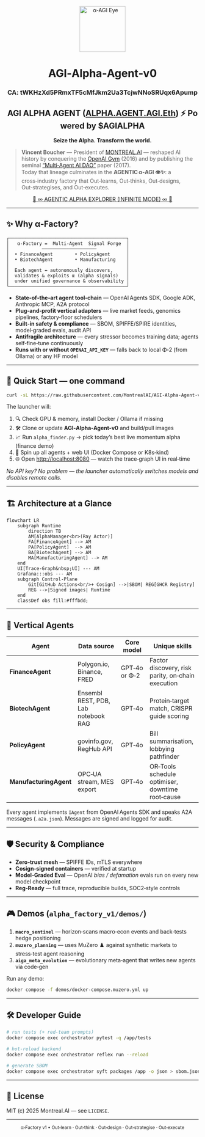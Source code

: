 
<!-- 2025‑04‑23 — α‑Factory v1 README -->
<p align="center">
  <img src="https://raw.githubusercontent.com/MontrealAI/brand-assets/main/alpha-eye.svg" alt="α‑AGI Eye" width="120">
</p>

<h1 align="center">AGI‑Alpha‑Agent‑v0</h1>
<h3 align="center">CA: tWKHzXd5PRmxTF5cMfJkm2Ua3TcjwNNoSRUqx6Apump</h3>
<h2 align="center">AGI ALPHA AGENT (<a href="https://app.ens.domains/name/alpha.agent.agi.eth">ALPHA.AGENT.AGI.Eth</a>) ⚡ Powered by $AGIALPHA</h2>
<p align="center"><strong>Seize the Alpha. Transform the world.</strong></p>

> **Vincent Boucher** — President of <a href="https://www.montreal.ai">MONTREAL.AI</a> — reshaped AI history by conquering the <a href="https://web.archive.org/web/20170929214241/https://gym.openai.com/read-only.html">OpenAI Gym</a> (2016) and by publishing the seminal <a href="https://www.quebecartificialintelligence.com/priorart">“Multi‑Agent AI DAO”</a> paper (2017).  
> Today that lineage culminates in the **AGENTIC α‑AGI 👁️✨**: a cross‑industry factory that Out‑learns, Out‑thinks, Out‑designs, Out‑strategises, and Out‑executes.

<p align="center">
  <a href="https://htmlpreview.github.io/?https://raw.githubusercontent.com/MontrealAI/AGI-Alpha-Agent-v0/main/deploy_sovereign_agentic_agialpha_agent_v0.html">
    🔱 ∞ AGENTIC ALPHA EXPLORER (INFINITE MODE) ∞ 🔱
  </a>
</p>

---

## ✨ Why α‑Factory?

```
┌───────────────────────────────────────────┐
│   α‑Factory =  Multi‑Agent  Signal Forge  │
│            ────────────────────           │
│  • FinanceAgent        • PolicyAgent      │
│  • BiotechAgent        • Manufacturing    │
│                                           │
│  Each agent ↔ autonomously discovers,     │
│  validates & exploits α (alpha signals)   │
│  under unified governance & observability │
└───────────────────────────────────────────┘
```

* **State‑of‑the‑art agent tool‑chain** — OpenAI Agents SDK, Google ADK, Anthropic MCP, A2A protocol  
* **Plug‑and‑profit vertical adapters** — live market feeds, genomics pipelines, factory‑floor schedulers  
* **Built‑in safety & compliance** — SBOM, SPIFFE/SPIRE identities, model‑graded evals, audit API  
* **Antifragile architecture** — every stressor becomes training data; agents self‑fine‑tune continuously  
* **Runs **with or without** `OPENAI_API_KEY`** — falls back to local Φ‑2 (from Ollama) or any HF model

---

## 🚀 Quick Start — one command

```bash
curl -sL https://raw.githubusercontent.com/MontrealAI/AGI-Alpha-Agent-v0/main/deploy_live_alpha.sh | bash
```

The launcher will:

1. 🔍 Check GPU & memory, install Docker / Ollama if missing  
2. 🛠️ Clone or update **AGI‑Alpha‑Agent‑v0** and build/pull images  
3. 📈 Run `alpha_finder.py` → pick today’s best live momentum alpha (finance demo)  
4. 🧩 Spin up all agents + web UI (Docker Compose or K8s‑kind)  
5. 🌐 Open <http://localhost:8080> — watch the trace‑graph UI in real‑time  

_No API key? No problem — the launcher automatically switches models and disables remote calls._

---

## 🏗️ Architecture at a Glance

```mermaid
flowchart LR
    subgraph Runtime
        direction TB
        AM[AlphaManager<br>(Ray Actor)]
        FA[FinanceAgent] --> AM
        PA[PolicyAgent]  --> AM
        BA[BiotechAgent] --> AM
        MA[ManufacturingAgent] --> AM
    end
    UI[Trace‑Graph&nbsp;UI] --- AM
    Grafana:::obs --- AM
    subgraph Control‑Plane
        Git[GitHub Actions<br/>+ Cosign] -->|SBOM| REG[GHCR Registry]
        REG -->|Signed images| Runtime
    end
    classDef obs fill:#fffbdd;
```

---

## 🧬 Vertical Agents

| Agent | Data source | Core model | Unique skills |
|-------|-------------|-----------|---------------|
| **FinanceAgent** | Polygon.io, Binance, FRED | GPT‑4o or Φ‑2 | Factor discovery, risk parity, on‑chain execution |
| **BiotechAgent** | Ensembl REST, PDB, Lab notebook RAG | GPT‑4o | Protein‑target match, CRISPR guide scoring |
| **PolicyAgent** | govinfo.gov, RegHub API | GPT‑4o | Bill summarisation, lobbying pathfinder |
| **ManufacturingAgent** | OPC‑UA stream, MES export | GPT‑4o | OR‑Tools schedule optimiser, downtime root‑cause |

Every agent implements `IAgent` from OpenAI Agents SDK and speaks A2A messages (`.a2a.json`). Messages are signed and logged for audit.

---

## 🛡️ Security & Compliance

* **Zero‑trust mesh** — SPIFFE IDs, mTLS everywhere  
* **Cosign‑signed containers** — verified at startup  
* **Model‑Graded Eval** — OpenAI *bias / defamation* evals run on every new model checkpoint  
* **Reg‑Ready** — full trace, reproducible builds, SOC2‑style controls

---

## 🎮 Demos (`alpha_factory_v1/demos/`)

1. **`macro_sentinel`** — horizon‑scans macro‑econ events and back‑tests hedge positioning  
2. **`muzero_planning`** — uses MuZero ♟️ against synthetic markets to stress‑test agent reasoning  
3. **`aiga_meta_evolution`** — evolutionary meta‑agent that writes new agents via code‑gen  

Run any demo:

```bash
docker compose -f demos/docker-compose.muzero.yml up
```

---

## 🛠️ Developer Guide

```bash
# run tests (+ red‑team prompts)
docker compose exec orchestrator pytest -q /app/tests

# hot‑reload backend
docker compose exec orchestrator reflex run --reload

# generate SBOM
docker compose exec orchestrator syft packages /app -o json > sbom.json
```

---

## 📜 License

MIT (c) 2025 Montreal.AI — see `LICENSE`.

---

<p align="center"><sub>α‑Factory v1 • Out‑learn · Out‑think · Out‑design · Out‑strategise · Out‑execute</sub></p>
